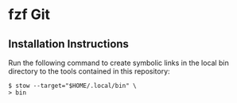 # fzf Git

## Installation Instructions

Run the following command to create symbolic links in the local bin directory
to the tools contained in this repository:

```
$ stow --target="$HOME/.local/bin" \
> bin
```
